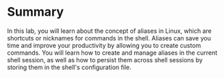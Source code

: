 # Summary

In this lab, you will learn about the concept of aliases in Linux, which are shortcuts or nicknames for commands in the shell. Aliases can save you time and improve your productivity by allowing you to create custom commands. You will learn how to create and manage aliases in the current shell session, as well as how to persist them across shell sessions by storing them in the shell's configuration file.
